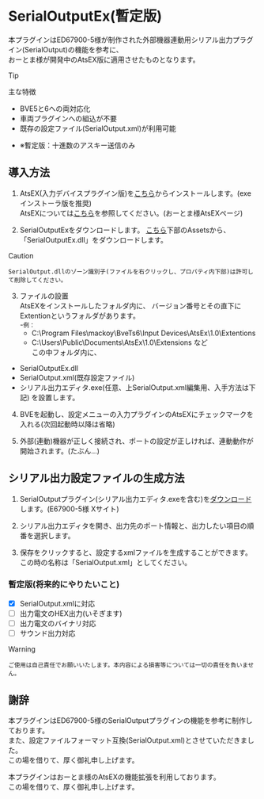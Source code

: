   # SerialOutputEx(暫定版)
本プラグインはED67900-5様が制作された外部機器連動用シリアル出力プラグイン(SerialOutput)の機能を参考に、  
おーとま様が開発中のAtsEX版に適用させたものとなります。

> [!TIP]
> 主な特徴
>- BVE5と6への両対応化
>- 車両プラグインへの組込が不要
>- 既存の設定ファイル(SerialOutput.xml)が利用可能
- ※暫定版：十進数のアスキー送信のみ

## 導入方法
1. AtsEX(入力デバイスプラグイン版)を[こちら](https://automatic9045.github.io/AtsEX/download/)からインストールします。(exeインストーラ版を推奨)  
AtsEXについては[こちら](https://automatic9045.github.io/AtsEX/)を参照してください。(おーとま様AtsEXページ)

2. SerialOutputExをダウンロードします。
  [こちら](https://github.com/GraphTechKEN/SerialOutputEx/releases)下部のAssetsから、「SerialOutputEx.dll」をダウンロードします。
> [!CAUTION]
> `SerialOutput.dllのゾーン識別子(ファイルを右クリックし、プロパティ内下部)は許可して削除してください。`

3. ファイルの設置  
AtsEXをインストールしたフォルダ内に、
バージョン番号とその直下にExtentionというフォルダがあります。  
  -`例：`
    - C:\Program Files\mackoy\BveTs6\Input Devices\AtsEx\1.0\Extentions
    - C:\Users\Public\Documents\AtsEx\1.0\Extensions など  
この中フォルダ内に、
  - SerialOutputEx.dll
  - SerialOutput.xml(既存設定ファイル)
  - シリアル出力エディタ.exe(任意、上SerialOutput.xml編集用、入手方法は下記)
  を設置します。  

4. BVEを起動し、設定メニューの入力プラグインのAtsEXにチェックマークを入れる(次回起動時以降は省略)

5. 外部(連動)機器が正しく接続され、ポートの設定が正しければ、連動動作が開始されます。(たぶん...)

## シリアル出力設定ファイルの生成方法
1. SerialOutputプラグイン(シリアル出力エディタ.exeを含む)を[ダウンロード](https://twitter.com/ED67900_5/status/1112336446994542592)します。(E67900-5様 Xサイト)

2. シリアル出力エディタを開き、出力先のポート情報と、出力したい項目の順番を選択します。

3. 保存をクリックすると、設定するxmlファイルを生成することができます。この時の名称は「SerialOutput.xml」としてください。

### 暫定版(将来的にやりたいこと)
- [x] SerialOutput.xmlに対応
- [ ] 出力電文のHEX出力(いそぎます)
- [ ] 出力電文のバイナリ対応
- [ ] サウンド出力対応

> [!WARNING]
> `ご使用は自己責任でお願いいたします。本内容による損害等については一切の責任を負いません。`

## 謝辞
本プラグインはED67900-5様のSerialOutputプラグインの機能を参考に制作しております。  
また、設定ファイルフォーマット互換(SerialOutput.xml)とさせていただきました。  
この場を借りて、厚く御礼申し上げます。

本プラグインはおーとま様のAtsEXの機能拡張を利用しております。  
この場を借りて、厚く御礼申し上げます。
